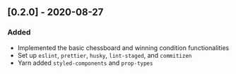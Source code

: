 ## [0.2.0] - 2020-08-27

### Added

- Implemented the basic chessboard and winning condition functionalities
- Set up `eslint`, `prettier`, `husky`, `lint-staged`, and `commitizen`
- Yarn added `styled-components` and `prop-types`
